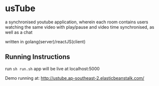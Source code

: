 # usTube
a synchronised youtube application, wherein each room contains users watching the same video with play/pause and video time synchronised, as well as a chat

written in golang(server)/reactJS(client)

## Running Instructions
run `sh run.sh`
app will be live at localhost:5000

Demo running at: http://ustube.ap-southeast-2.elasticbeanstalk.com/ 
